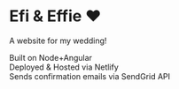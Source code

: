 # Efi & Effie ♥

A website for my wedding!<br />

Built on Node+Angular<br />
Deployed & Hosted via Netlify<br />
Sends confirmation emails via SendGrid API<br /><br />
